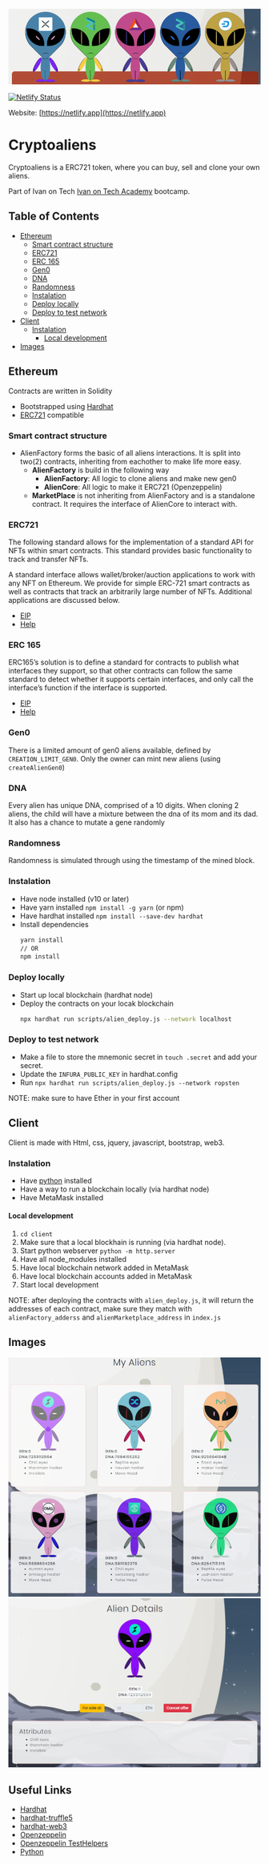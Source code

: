 ![Banner](./client/assets/images/banner.png)

[![Netlify Status](https://api.netlify.com/api/v1/badges/01e3773d-a42d-47f9-a73f-83733b1b3a75/deploy-status)](https://app.netlify.com)

Website: [https://netlify.app](https://netlify.app)

# Cryptoaliens
Cryptoaliens is a ERC721 token, where you can buy, sell and clone your own aliens.

Part of Ivan on Tech [Ivan on Tech Academy](https://academy.ivanontech.com/) bootcamp.

## Table of Contents

- [Ethereum](#ethereum)
  - [Smart contract structure](#smart-contract-structure)
  - [ERC721](#erc721)
  - [ERC 165](#erc-165)
  - [Gen0](#gen0)
  - [DNA](#dna)
  - [Randomness](#randomness)
  - [Instalation](#instalation)
  - [Deploy locally](#deploy-locally)
  - [Deploy to test network](#deploy-to-test-network)
- [Client](#client)
  - [Instalation](#instalation-1)
    - [Local development](#local-development)
- [Images](#images)

## Ethereum

Contracts are written in Solidity

- Bootstrapped using [Hardhat](https://hardhat.org/getting-started/#installation)
- [ERC721](http://erc721.org/) compatible

### Smart contract structure

- AlienFactory forms the basic of all aliens interactions. It is split into two(2) contracts, inheriting from eachother to make life more easy.
  - **AlienFactory** is build in the following way
    - **AlienFactory**: All logic to clone aliens and make new gen0
    - **AlienCore**: All logic to make it ERC721 (Openzeppelin)
  - **MarketPlace** is not inheriting from AlienFactory and is a standalone contract. It requires the interface of AlienCore to interact with.

### ERC721

The following standard allows for the implementation of a standard API for NFTs within smart contracts. This standard provides basic functionality to track and transfer NFTs.

A standard interface allows wallet/broker/auction applications to work with any NFT on Ethereum. We provide for simple ERC-721 smart contracts as well as contracts that track an arbitrarily large number of NFTs. Additional applications are discussed below.

- [EIP](https://eips.ethereum.org/EIPS/eip-721)
- [Help](https://docs.openzeppelin.com/contracts/2.x/api/token/erc721)

### ERC 165

ERC165’s solution is to define a standard for contracts to publish what interfaces they support, so that other contracts can follow the same standard to detect whether it supports certain interfaces, and only call the interface’s function if the interface is supported.

- [EIP](https://github.com/ethereum/EIPs/blob/master/EIPS/eip-165.md)
- [Help](https://medium.com/coinmonks/ethereum-standard-erc165-explained-63b54ca0d273)

### Gen0

There is a limited amount of gen0 aliens available, defined by `CREATION_LIMIT_GEN0`. Only the owner can mint new aliens (using `createAlienGen0`)

### DNA

Every alien has unique DNA, comprised of a 10 digits. When cloning 2 aliens, the child will have a mixture between the dna of its mom and its dad. It also has a chance to mutate a gene randomly

### Randomness

Randomness is simulated through using the timestamp of the mined block.

### Instalation

- Have node installed (v10 or later)
- Have yarn installed `npm install -g yarn` (or npm)
- Have hardhat installed `npm install --save-dev hardhat`
- Install dependencies
  ```bash
  yarn install
  // OR
  npm install
  ```

### Deploy locally

- Start up local blockchain (hardhat node)
- Deploy the contracts on your locak blockchain 
    ```bash
    npx hardhat run scripts/alien_deploy.js --network localhost
    ```

### Deploy to test network

- Make a file to store the mnemonic secret in `touch .secret` and add your secret.
- Update the `INFURA_PUBLIC_KEY` in hardhat.config
- Run `npx hardhat run scripts/alien_deploy.js --network ropsten`

NOTE: make sure to have Ether in your first account

## Client

Client is made with Html, css, jquery, javascript, bootstrap, web3.

### Instalation

- Have [python](https://www.python.org/downloads/) installed
- Have a way to run a blockchain locally (via hardhat node)
- Have MetaMask installed

#### Local development

1. `cd client`
2. Make sure that a local blockhain is running (via hardhat node).
3. Start python webserver `python -m http.server`
4. Have all node_modules installed
5. Have local blockchain network added in MetaMask
6. Have local blockchain accounts added in MetaMask
7. Start local development

NOTE: after deploying the contracts with `alien_deploy.js`, it will return the addresses of each contract, make sure they match with `alienFactory_adderss` and `alienMarketplace_address` in `index.js`

## Images
![Preview](./client/assets/images/myAliens.png)
![Preview2](/client/assets/images/alienDetails.png)

## Useful Links
- [Hardhat](https://hardhat.org/getting-started/#installation)
- [hardhat-truffle5](https://hardhat.org/plugins/nomiclabs-hardhat-truffle5.html)
- [hardhat-web3](https://hardhat.org/plugins/nomiclabs-hardhat-web3.html)
- [Openzeppelin](https://docs.openzeppelin.com/openzeppelin)
- [Openzeppelin TestHelpers](https://docs.openzeppelin.com/test-helpers/0.5/)
- [Python](https://www.python.org/downloads/)